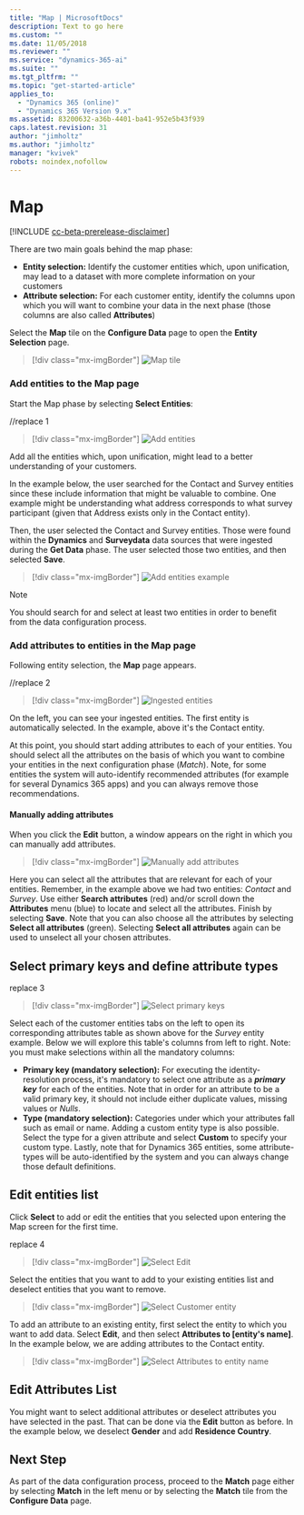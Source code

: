 ```yaml
---
title: "Map | MicrosoftDocs"
description: Text to go here
ms.custom: ""
ms.date: 11/05/2018
ms.reviewer: ""
ms.service: "dynamics-365-ai"
ms.suite: ""
ms.tgt_pltfrm: ""
ms.topic: "get-started-article"
applies_to: 
  - "Dynamics 365 (online)"
  - "Dynamics 365 Version 9.x"
ms.assetid: 83200632-a36b-4401-ba41-952e5b43f939
caps.latest.revision: 31
author: "jimholtz"
ms.author: "jimholtz"
manager: "kvivek"
robots: noindex,nofollow
---
```

# Map

[!INCLUDE [cc-beta-prerelease-disclaimer](../includes/cc-beta-prerelease-disclaimer.md)]

There are two main goals behind the map phase:

- **Entity selection:** Identify the customer entities which, upon unification, may lead to a dataset with more complete information on your customers
- **Attribute selection:** For each customer entity, identify the columns upon which you will want to combine your data in the next phase (those columns are also called **Attributes**)

Select the **Map** tile on the **Configure Data** page to open the **Entity Selection** page.

> [!div class="mx-imgBorder"] 
> ![](media/data-manager-configure-map.png "Map tile")

### Add entities to the Map page

Start the Map phase by selecting **Select Entities**:

//replace 1
> [!div class="mx-imgBorder"] 
> ![](media/data-manager-configure-map-add-entities.png "Add entities")

Add all the entities which, upon unification, might lead to a better understanding of your customers. 

In the example below, the user searched for the Contact and Survey entities since these include information that might be valuable to combine. One example might be understanding what address corresponds to what survey participant (given that Address exists only in the Contact entity). 

Then, the user selected the Contact and Survey entities. Those were found within the **Dynamics** and **Surveydata** data sources that were ingested during the **Get Data** phase. The user selected those two entities, and then selected **Save**.

> [!div class="mx-imgBorder"] 
> ![](media/data-manager-configure-map-add-entities-example.png "Add entities example")

> [!NOTE]
> You should search for and select at least two entities in order to benefit from the data configuration process.

### Add attributes to entities in the Map page

Following entity selection, the **Map** page appears.

//replace 2
> [!div class="mx-imgBorder"] 
> ![](media/data-manager-configure-map-ingested-entities.png "Ingested entities")

On the left, you can see your ingested entities. The first entity is automatically selected. In the example, above it's the Contact entity. 

At this point, you should start adding attributes to each of your entities. You should select all the attributes on the basis of which you want to combine your entities in the next configuration phase (*Match*). Note, for some entities the system will auto-identify recommended attributes (for example for several Dynamics 365 apps) and you can always remove those recommendations.

#### Manually adding attributes

When you click the **Edit** button, a window appears on the right in which you can manually add attributes.

> [!div class="mx-imgBorder"] 
> ![](media/data-manager-configure-map-add-attributes.png "Manually add attributes")

Here you can select all the attributes that are relevant for each of your entities. Remember, in the example above we had two entities: *Contact* and *Survey*. Use either **Search attributes** (red) and/or scroll down the **Attributes** menu (blue) to locate and select all the attributes. Finish by selecting **Save**. Note that you can also choose all the attributes by selecting **Select all attributes** (green). Selecting **Select all attributes** again can be used to unselect all your chosen attributes.

## Select primary keys and define attribute types

replace 3
> [!div class="mx-imgBorder"] 
> ![](media/data-manager-configure-map-primary-keys.png "Select primary keys")

Select each of the customer entities tabs on the left to open its corresponding attributes table as shown above for the *Survey* entity example. Below we will explore this table's columns from left to right. Note: you must make selections within all the mandatory columns:

- **Primary key (mandatory selection):** For executing the identity-resolution process, it's mandatory to select one attribute as a ***primary key*** for each of the entities. Note that in order for an attribute to be a valid primary key, it should not include either duplicate values, missing values or *Nulls*. 
- **Type (mandatory selection):** Categories under which your attributes fall such as email or name. Adding a custom entity type is also possible. Select the type for a given attribute and select **Custom**  to specify your custom type. Lastly, note that for Dynamics 365 entities, some attribute-types will be auto-identified by the system and you can always change those default definitions. 

## Edit entities list 

Click **Select** to add or edit the entities that you selected upon entering the Map screen for the first time.

replace 4
> [!div class="mx-imgBorder"] 
> ![](media/data-manager-configure-map-edit.png "Select Edit")

Select the entities that you want to add to your existing entities list and deselect entities that you want to remove. 

> [!div class="mx-imgBorder"] 
> ![](media/data-manager-configure-map-edit-customer-entity.png "Select Customer entity")

To add an attribute to an existing entity, first select the entity to which you want to add data. Select **Edit**, and then select **Attributes to [entity's name]**. In the example below, we are adding attributes to the Contact entity.

> [!div class="mx-imgBorder"] 
> ![](media/data-manager-configure-map-edit-attributes-survey.png "Select Attributes to entity name")

## Edit Attributes List

You might want to select additional attributes or deselect attributes you have selected in the past. That can be done via the **Edit** button as before. In the example below, we deselect **Gender** and add **Residence Country**.

<!-- [Map final 15] -->

## Next Step
As part of the data configuration process, proceed to the **Match** page either by selecting **Match** in the left menu or by selecting the **Match** tile from the **Configure Data** page.
